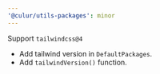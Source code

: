 ```yaml
---
'@culur/utils-packages': minor
---
```


Support `tailwindcss@4`

- Add tailwind version in `DefaultPackages`.
- Add `tailwindVersion()` function.
